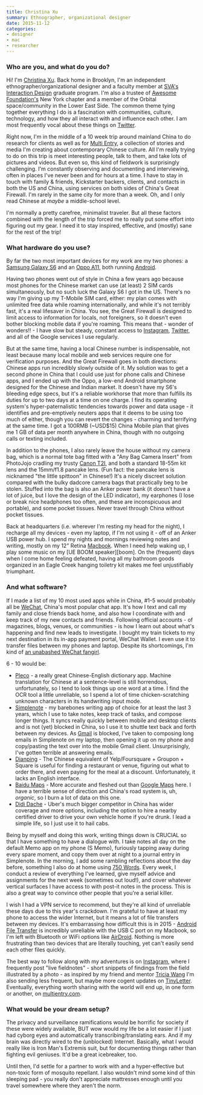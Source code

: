 ```yaml
---
title: Christina Xu
summary: Ethnographer, organizational designer
date: 2015-11-12
categories:
- designer
- mac
- researcher
---
```


### Who are you, and what do you do?

Hi! I'm [Christina Xu](http://www.christinaxu.org/ "Christina's website."). Back home in Brooklyn, I'm an independent ethnographer/organizational designer and a faculty member at [SVA's Interaction Design](http://interactiondesign.sva.edu/ "The interaction design program at the School of Visual Arts in New York.") graduate program. I'm also a trustee of [Awesome Foundation's](http://www.awesomefoundation.org/ "A foundation providing $1000 grants every month to awesome ideas.") New York chapter and a member of the Orbital space/community in the Lower East Side. The common theme tying together everything I do is a fascination with communities, culture, technology, and how they all interact with and influence each other. I am most frequently vocal about these things on [Twitter](http://www.twitter.com/xuhulk "Christina's Twitter account.").

Right now, I'm in the middle of a 10 week trip around mainland China to do research for clients as well as for [Multi Entry](https://www.kickstarter.com/projects/christinaxu/multi-entry-telling-the-stories-of-young-creative/description "Christina's Kickstarter project."), a collection of stories and media I'm creating about contemporary Chinese culture. All I'm really trying to do on this trip is meet interesting people, talk to them, and take lots of pictures and videos. But even so, this kind of fieldwork is surprisingly challenging. I'm constantly observing and documenting and interviewing, often in places I've never been and for hours at a time. I have to stay in touch with family & friends, Kickstarter backers, clients, and contacts in both the US and China, using services on both sides of China's Great Firewall. I'm rarely in the same city for more than a week. Oh, and I only read Chinese at *maybe* a middle-school level.

I'm normally a pretty carefree, minimalist traveler. But all these factors combined with the length of the trip forced me to really put some effort into figuring out my gear. I need it to stay inspired, effective, and (mostly) sane for the rest of the trip!

### What hardware do you use?

By far the two most important devices for my work are my two phones: a [Samsung Galaxy S6][galaxy-s6] and an [Oppo A11][joy-3], both running [Android][].

Having two phones went out of style in China a few years ago because most phones for the Chinese market can use (at least) 2 SIM cards simultaneously, but no such luck the Galaxy S6 I got in the US. There's no way I'm giving up my T-Mobile SIM card, either: my plan comes with unlimited free data while roaming internationally, and while it's not terribly fast, it's a real lifesaver in China. You see, the Great Firewall is designed to limit access to information for locals, not foreigners, so it doesn't even bother blocking mobile data if you're roaming. This means that - wonder of wonders!! - I have slow but steady, constant access to [Instagram][instagram-android], [Twitter][], and all of the Google services I use regularly.

But at the same time, having a local Chinese number is indispensable, not least because many local mobile and web services require one for verification purposes. And the Great Firewall goes in both directions: Chinese apps run incredibly slowly outside of it. My solution was to get a second phone in China that I could use just for phone calls and Chinese apps, and I ended up with the Oppo, a low-end Android smartphone designed for the Chinese and Indian market. It doesn't have my S6's bleeding edge specs, but it's a reliable workhorse that more than fulfills its duties for up to two days at a time on one charge. I find its operating system's hyper-paternalistic tendencies towards power and data usage - it identifies and pre-emptively neuters apps that it deems to be using too much of either, though you can revert the changes - charming and terrifying at the same time. I got a 100RMB (~USD$15) China Mobile plan that gives me 1 GB of data per month anywhere in China, though with no outgoing calls or texting included.

In addition to the phones, I also rarely leave the house without my camera bag, which is a normal tote bag fitted with a "Any Bag Camera Insert" from PhotoJojo cradling my trusty [Canon T2I][eos-rebel-t2i], and both a standard 18-55m kit lens and the 15mm/f1.8 pancake lens. (Fun fact: the pancake lens is nicknamed "the little spittoon" in Chinese!) It's a nicely discreet solution compared with the bulky dadcore camera bags that practically beg to be stolen. Stuffed into the bag is also an Anker power bank (it doesn't have a lot of juice, but I love the design of the LED indicator), my earphones (I lose or break nice headphones too often, and these are inconspicuous and portable), and some pocket tissues. Never travel through China without pocket tissues.

Back at headquarters (i.e. wherever I'm resting my head for the night), I recharge all my devices - even my laptop, if I'm not using it - off of an Anker USB power hub. I spend my nights and mornings reviewing notes and writing, mostly on my 12" Retina [Macbook][macbook.2]. When I need help waking up, I play some music on my [UE BOOM speaker][boom]. On the (frequent) days when I come home feeling defeated, having all my bathroom goods organized in an Eagle Creek hanging toiletry kit makes me feel unjustifiably triumphant.

### And what software?

If I made a list of my 10 most used apps while in China, #1-5 would probably all be [WeChat][wechat-android], China's most popular chat app. It's how I text and call my family and close friends back home, and also how I coordinate with and keep track of my new contacts and friends. Following official accounts - of magazines, blogs, venues, or communities - is how I learn out about what's happening and find new leads to investigate. I bought my train tickets to my next destination in its in-app payment portal, WeChat Wallet. I even use it to transfer files between my phones and laptop. Despite its shortcomings, I'm kind of [an unabashed WeChat fangirl](https://medium.com/chrysaora-weekly/three-moments-with-wechat-7deb56f11e0a "Christina's post about WeChat.").

6 - 10 would be:

* [Pleco][pleco-android] - a really great Chinese-English dictionary app. Machine translation for Chinese at a sentence-level is still horrendous, unfortunately, so I tend to look things up one word at a time. I find the OCR tool a little unreliable, so I spend a lot of time chicken-scratching unknown characters in its handwriting input mode.
* [Simplenote][simplenote-android] - my barebones writing app of choice for at least the last 3 years, which I use to take notes, keep track of tasks, and compose longer things. It syncs really quickly between mobile and desktop clients and is not (yet) blocked in China, so I use it to shuttle text back and forth between my devices. As [Gmail][] is blocked, I've taken to composing long emails in Simplenote on my laptop, then opening it up on my phone and copy/pasting the text over into the mobile Gmail client. Unsurprisingly, I've gotten terrible at answering emails.
* [Dianping][dianping-android] - The Chinese equivalent of Yelp/Foursquare + Groupon + Square is useful for finding a restaurant or venue, figuring out what to order there, and even paying for the meal at a discount. Unfortunately, it lacks an English interface.
* [Baidu Maps][baidu-maps] - More accurate and fleshed out than [Google Maps][google-maps] here. I have a terrible sense of direction and China's road system is, uh, *organic*, so I burn a lot of data on this one.
* [Didi Dache][didi-dache-android] - Uber's much bigger competitor in China has wider coverage and more options, including the option to hire a nearby certified driver to drive your own vehicle home if you're drunk. I lead a simple life, so I just use it to hail cabs.

Being by myself and doing this work, writing things down is CRUCIAL so that I have something to have a dialogue with. I take notes all day on the default Memo app on my phone (S Memo), furiously tapping away during every spare moment, and copy them over at night to a journal entry in Simplenote. In the morning, I add some rambling reflections about the day before, something I also do at home using [750 Words][750-words]. Every week, I conduct a review of everything I've learned, give myself advice and assignments for the next week (sometimes out loud!), and cover whatever vertical surfaces I have access to with post-it notes in the process. This is also a great way to convince other people that you're a serial killer.

I wish I had a VPN service to recommend, but they're all kind of unreliable these days due to this year's crackdown. I'm grateful to have at least my phone to access the wider Internet, but it means a lot of file transfers between my devices. It's embarrassing how difficult this is in 2015 - [Android File Transfer][android-file-transfer] is incredibly unreliable with the USB C port on my Macbook, so I'm left with Bluetooth or WiFi options like [AirDroid][]. Nothing is more frustrating than two devices that are literally touching, yet can't easily send each other files quickly.

The best way to follow along with my adventures is on [Instagram](http://instagram.com/xuhulk "Christina's Instagram account."), where I frequently post "live fieldnotes" - short snippets of findings from the field illustrated by a photo - as inspired by my friend and mentor [Tricia Wang](http://instagram.com/explore/tags/triciainchina/ "Tricia's Instagram photos in China.") I'm also sending less frequent, but maybe more cogent updates on [TinyLetter](http://tinyletter.com/xuhulk "Christina's email newsletter."). Eventually, everything worth sharing with the world will end up, in one form or another, on [multientry.com](http://www.multientry.com "Christina's website about China's youth.").

### What would be your dream setup?

The privacy and surveillance ramifications would be horrific for society if these were widely available, BUT wow would my life be a lot easier if I just had cyborg eyes and automatically transcribing/translating ears. And if my brain was directly wired to the (unblocked) Internet. Basically, what I would really like is Iron Man's Extremis suit, but for documenting things rather than fighting evil geniuses. It'd be a great icebreaker, too.

Until then, I'd settle for a partner to work with and a hyper-effective but non-toxic form of mosquito repellant. I also wouldn't mind some kind of thin sleeping pad - you really don't appreciate mattresses enough until you travel somewhere where they aren't the norm.

[750-words]: https://750words.com "A service that helps encourage people to write every day."
[airdroid]: https://www.airdroid.com "Software for working with an Android device from a computer."
[android-file-transfer]: https://www.android.com/filetransfer/ "A tool for transferring files between an Android device and a Mac."
[android]: https://developers.google.com/android/?csw=1 "A mobile phone platform."
[baidu-maps]: https://en.wikipedia.org/wiki/Baidu_Maps "A mapping service."
[dianping-android]: http://web.archive.org/web/20221024025427/https://play.google.com/store/apps/details?id=com.dianping.v1 "An app for the check-in/review service."
[didi-dache-android]: https://en.wikipedia.org/wiki/Didi_Dache "An app for the taxi-hailing service."
[eos-rebel-t2i]: https://en.wikipedia.org/wiki/Canon_EOS_550D "An 18 megapixel camera."
[galaxy-s6]: https://en.wikipedia.org/wiki/Samsung_Galaxy_S6 "An Android smartphone."
[gmail]: https://mail.google.com/mail/ "Web-based email."
[google-maps]: https://www.google.com/maps/ "Web-based map tools."
[instagram-android]: https://play.google.com/store/apps/details?id=com.instagram.android "A photo taking/sharing app."
[joy-3]: https://www.oppo.com/en/smartphone-joy-3/ "A 4.5 inch Android smartphone."
[macbook.2]: https://en.wikipedia.org/wiki/MacBook_(2015_version) "A very thin 12 inch laptop."
[pleco-android]: https://play.google.com/store/apps/details?id=com.pleco.chinesesystem "A Chinese dictionary app."
[simplenote-android]: https://play.google.com/store/apps/details?id=com.automattic.simplenote "A note app with cloud syncing."
[twitter]: https://twitter.com/ "An online micro-blogging platform."
[wechat-android]: https://play.google.com/store/apps/details?id=com.tencent.mm "An app for the messaging service."
